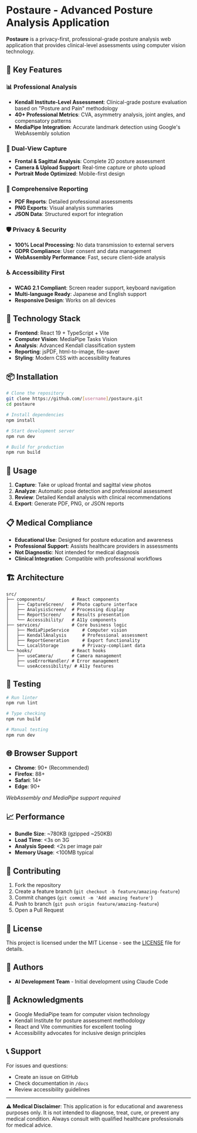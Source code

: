 # Postaure - Advanced Posture Analysis Application

**Postaure** is a privacy-first, professional-grade posture analysis web application that provides clinical-level assessments using computer vision technology.

## 🎯 Key Features

### 📊 **Professional Analysis**
- **Kendall Institute-Level Assessment**: Clinical-grade posture evaluation based on "Posture and Pain" methodology
- **40+ Professional Metrics**: CVA, asymmetry analysis, joint angles, and compensatory patterns
- **MediaPipe Integration**: Accurate landmark detection using Google's WebAssembly solution

### 📸 **Dual-View Capture**
- **Frontal & Sagittal Analysis**: Complete 2D posture assessment
- **Camera & Upload Support**: Real-time capture or photo upload
- **Portrait Mode Optimized**: Mobile-first design

### 📄 **Comprehensive Reporting**
- **PDF Reports**: Detailed professional assessments
- **PNG Exports**: Visual analysis summaries  
- **JSON Data**: Structured export for integration

### 🛡️ **Privacy & Security**
- **100% Local Processing**: No data transmission to external servers
- **GDPR Compliance**: User consent and data management
- **WebAssembly Performance**: Fast, secure client-side analysis

### ♿ **Accessibility First**
- **WCAG 2.1 Compliant**: Screen reader support, keyboard navigation
- **Multi-language Ready**: Japanese and English support
- **Responsive Design**: Works on all devices

## 🚀 Technology Stack

- **Frontend**: React 19 + TypeScript + Vite
- **Computer Vision**: MediaPipe Tasks Vision
- **Analysis**: Advanced Kendall classification system
- **Reporting**: jsPDF, html-to-image, file-saver
- **Styling**: Modern CSS with accessibility features

## 📦 Installation

```bash
# Clone the repository
git clone https://github.com/[username]/postaure.git
cd postaure

# Install dependencies
npm install

# Start development server
npm run dev

# Build for production
npm run build
```

## 🔧 Usage

1. **Capture**: Take or upload frontal and sagittal view photos
2. **Analyze**: Automatic pose detection and professional assessment
3. **Review**: Detailed Kendall analysis with clinical recommendations
4. **Export**: Generate PDF, PNG, or JSON reports

## 📋 Medical Compliance

- **Educational Use**: Designed for posture education and awareness
- **Professional Support**: Assists healthcare providers in assessments
- **Not Diagnostic**: Not intended for medical diagnosis
- **Clinical Integration**: Compatible with professional workflows

## 🏗️ Architecture

```
src/
├── components/          # React components
│   ├── CaptureScreen/   # Photo capture interface
│   ├── AnalysisScreen/  # Processing display
│   ├── ReportScreen/    # Results presentation
│   └── Accessibility/   # A11y components
├── services/            # Core business logic
│   ├── MediaPipeService     # Computer vision
│   ├── KendallAnalysis      # Professional assessment
│   ├── ReportGeneration     # Export functionality
│   └── LocalStorage         # Privacy-compliant data
└── hooks/               # React hooks
    ├── useCamera/       # Camera management
    ├── useErrorHandler/ # Error management
    └── useAccessibility/ # A11y features
```

## 🧪 Testing

```bash
# Run linter
npm run lint

# Type checking
npm run build

# Manual testing
npm run dev
```

## 🌐 Browser Support

- **Chrome**: 90+ (Recommended)
- **Firefox**: 88+
- **Safari**: 14+
- **Edge**: 90+

*WebAssembly and MediaPipe support required*

## 📈 Performance

- **Bundle Size**: ~780KB (gzipped ~250KB)
- **Load Time**: <3s on 3G
- **Analysis Speed**: <2s per image pair
- **Memory Usage**: <100MB typical

## 🤝 Contributing

1. Fork the repository
2. Create a feature branch (`git checkout -b feature/amazing-feature`)
3. Commit changes (`git commit -m 'Add amazing feature'`)
4. Push to branch (`git push origin feature/amazing-feature`)
5. Open a Pull Request

## 📄 License

This project is licensed under the MIT License - see the [LICENSE](LICENSE) file for details.

## 👥 Authors

- **AI Development Team** - Initial development using Claude Code

## 🙏 Acknowledgments

- Google MediaPipe team for computer vision technology
- Kendall Institute for posture assessment methodology
- React and Vite communities for excellent tooling
- Accessibility advocates for inclusive design principles

## 📞 Support

For issues and questions:
- Create an issue on GitHub
- Check documentation in `/docs`
- Review accessibility guidelines

---

**⚠️ Medical Disclaimer**: This application is for educational and awareness purposes only. It is not intended to diagnose, treat, cure, or prevent any medical condition. Always consult with qualified healthcare professionals for medical advice.